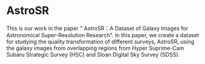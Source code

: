 # AstroSR
This is our work in the paper " AstroSR：A Dataset of Galaxy Images for Astronomical Super-Resolution Research". In this paper, we create a dataset for studying the quality transformation of different surveys, AstroSR, using the galaxy images from overlapping regions from Hyper Suprime-Cam Subaru Strategic Survey (HSC) and Sloan Digital Sky Survey (SDSS).